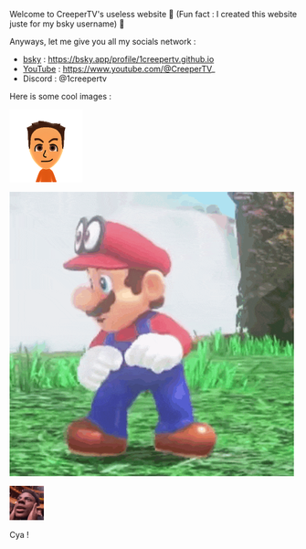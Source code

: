 Welcome to CreeperTV's useless website 🥳
(Fun fact : I created this website juste for my bsky username) 🤫

Anyways, let me give you all my socials network :
- [bsky](https://bsky.app/profile/1creepertv.github.io) : https://bsky.app/profile/1creepertv.github.io
- [YouTube](https://www.youtube.com/@CreeperTV_) : https://www.youtube.com/@CreeperTV_
- Discord : @1creepertv

Here is some cool images :

![CreeperTV](https://raw.githubusercontent.com/1CreeperTV/1creepertv.github.io/refs/heads/main/normal_faces.png)

![Mario Dance](https://raw.githubusercontent.com/1CreeperTV/1creepertv.github.io/refs/heads/main/mario-mario-dancing.gif)

![Speed](https://raw.githubusercontent.com/1CreeperTV/1creepertv.github.io/refs/heads/main/shocked-ishowspeed.gif)

Cya !
